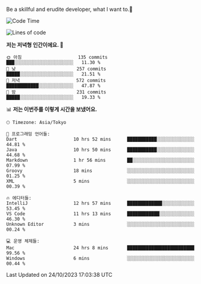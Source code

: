 Be a skillful and erudite developer, what I want to.👶

<!--START_SECTION:waka-->
![Code Time](http://img.shields.io/badge/Code%20Time-24%20hrs%2030%20mins-blue)

![Lines of code](https://img.shields.io/badge/%EC%A0%80%EB%8A%94%20%EC%97%AC%ED%83%9C%EA%B9%8C%EC%A7%80%20-577.8%20thousand%20%EC%A4%84%EC%9D%98%20%EC%BD%94%EB%93%9C%EB%A5%BC%20%EC%9E%91%EC%84%B1%ED%96%88%EC%96%B4%EC%9A%94.-blue)

**저는 저녁형 인간이에요. 🦉** 

```text
🌞 아침                     135 commits         ███░░░░░░░░░░░░░░░░░░░░░░   11.30 % 
🌆 낮　                     257 commits         █████░░░░░░░░░░░░░░░░░░░░   21.51 % 
🌃 저녁                     572 commits         ████████████░░░░░░░░░░░░░   47.87 % 
🌙 밤　                     231 commits         █████░░░░░░░░░░░░░░░░░░░░   19.33 % 
```


📊 **저는 이번주를 이렇게 시간을 보냈어요.** 

```text
🕑︎ Timezone: Asia/Tokyo

💬 프로그래밍 언어들: 
Dart                     10 hrs 52 mins      ███████████░░░░░░░░░░░░░░   44.81 % 
Java                     10 hrs 50 mins      ███████████░░░░░░░░░░░░░░   44.68 % 
Markdown                 1 hr 56 mins        ██░░░░░░░░░░░░░░░░░░░░░░░   07.99 % 
Groovy                   18 mins             ░░░░░░░░░░░░░░░░░░░░░░░░░   01.25 % 
XML                      5 mins              ░░░░░░░░░░░░░░░░░░░░░░░░░   00.39 % 

🔥 에디터들: 
IntelliJ                 12 hrs 57 mins      █████████████░░░░░░░░░░░░   53.45 % 
VS Code                  11 hrs 13 mins      ████████████░░░░░░░░░░░░░   46.30 % 
Unknown Editor           3 mins              ░░░░░░░░░░░░░░░░░░░░░░░░░   00.24 % 

💻 운영 체제들: 
Mac                      24 hrs 8 mins       █████████████████████████   99.56 % 
Windows                  6 mins              ░░░░░░░░░░░░░░░░░░░░░░░░░   00.44 % 
```


 Last Updated on 24/10/2023 17:03:38 UTC
<!--END_SECTION:waka-->
